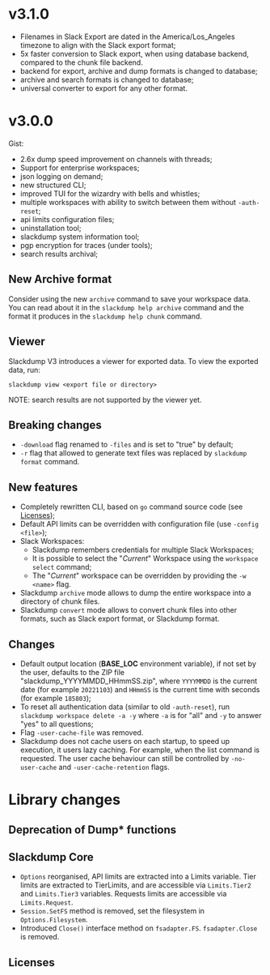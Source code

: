 # v3.1.0

- Filenames in Slack Export are dated in the America/Los_Angeles timezone to
  align with the Slack export format;
- 5x faster conversion to Slack export, when using database backend, compared to
  the chunk file backend.
- backend for export, archive and dump formats is changed to database;
- archive and search formats is changed to database;
- universal converter to export for any other format.

# v3.0.0

Gist:
- 2.6x dump speed improvement on channels with threads;
- Support for enterprise workspaces;
- json logging on demand;
- new structured CLI;
- improved TUI for the wizardry with bells and whistles;
- multiple workspaces with ability to switch between them without `-auth-reset`;
- api limits configuration files;
- uninstallation tool;
- slackdump system information tool;
- pgp encryption for traces (under tools);
- search results archival;

## New Archive format

Consider using the new `archive` command to save your workspace data.  You can read about
it in the `slackdump help archive` command and the format it produces in the
`slackdump help chunk` command.

## Viewer

Slackdump V3 introduces a viewer for exported data.  To view the exported data, run:
```
slackdump view <export file or directory>
```

NOTE: search results are not supported by the viewer yet.


## Breaking changes

- `-download` flag renamed to `-files` and is set to "true" by default;
- `-r` flag that allowed to generate text files was replaced by
  `slackdump format` command.

## New features

- Completely rewritten CLI, based on `go` command source code (see
  [Licenses][1]);
- Default API limits can be overridden with configuration file (use
  `-config <file>`);
- Slack Workspaces:
    - Slackdump remembers credentials for multiple Slack Workspaces;
    - It is possible to select the "_Current_" Workspace using the
      `workspace select` command;
    - The "_Current_" workspace can be overridden by providing the `-w <name>`
      flag.
- Slackdump `archive` mode allows to dump the entire workspace into a directory
  of chunk files.
- Slackdump `convert` mode allows to convert chunk files into other formats,
  such as Slack export format, or Slackdump format.

## Changes

- Default output location (**BASE_LOC** environment variable), if not set by the
  user, defaults to the ZIP file "slackdump_YYYYMMDD_HHmmSS.zip", where
  `YYYYMMDD` is the current date (for example `20221103`) and `HHmmSS` is the
  current time with seconds (for example `185803`);
- To reset all authentication data (similar to old `-auth-reset`), run
  `slackdump workspace delete -a -y` where `-a` is for "all" and `-y` to
  answer "yes" to all questions;
- Flag `-user-cache-file` was removed.
- Slackdump does not cache users on each startup, to speed up execution, it
  users lazy caching. For example, when the list command is requested.  The
  user cache behaviour can still be controlled by `-no-user-cache` and
  `-user-cache-retention` flags.


# Library changes

## Deprecation of Dump* functions

## Slackdump Core

- `Options` reorganised, API limits are extracted into a Limits variable. Tier
  limits are extracted to TierLimits, and are accessible via `Limits.Tier2` and
  `Limits.Tier3` variables. Requests limits are accessible via
  `Limits.Request`.
- `Session.SetFS` method is removed, set the filesystem in `Options.Filesystem`.
- Introduced `Close()` interface method on `fsadapter.FS`.  `fsadapter.Close` is
  removed.

## Licenses

[1]: #licenses
